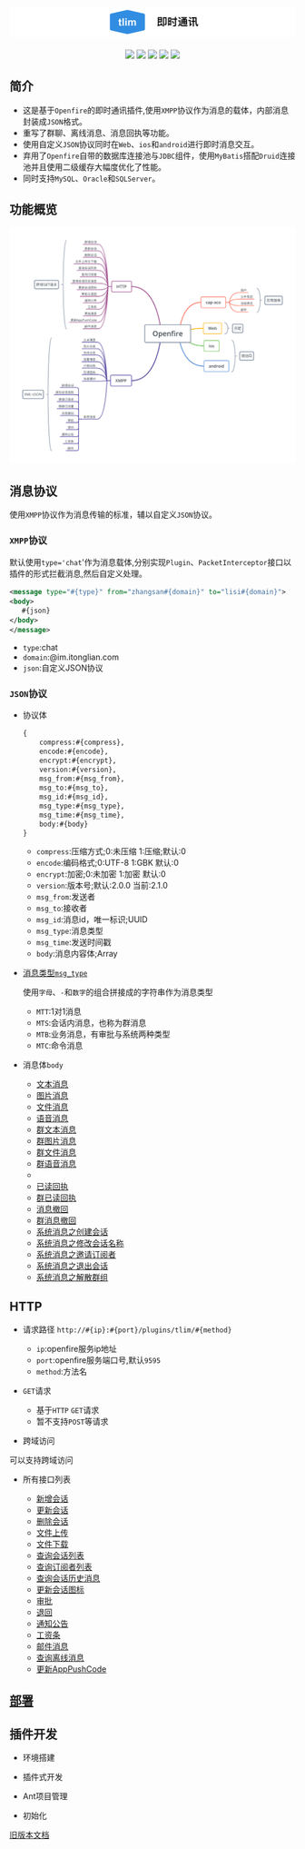 ![Alt text][symbol]
-------------------
<div align="center">

[![](https://img.shields.io/badge/doc-2.1.0-green.svg)](https://github.com/GepengCn/tlim/blob/dev/src/README.md)
[![](https://img.shields.io/badge/download-v1.1-blue.svg)](https://github.com/GepengCn/tlim/releases/download/V1.1/openfire_V_1_1.zip)
[![](https://img.shields.io/badge/msg-type-yellowgreen.svg)](https://github.com/GepengCn/tlim/blob/dev/src/MESSAGE_TYPE.md)
[![](https://img.shields.io/badge/doc-old-red.svg)](https://github.com/GepengCn/tlim/blob/master/README.md)
[![](https://img.shields.io/badge/demo-coolweb-lightgrey.svg)](http://coolweb.club)

</div>

## 简介


- 这是基于`Openfire`的即时通讯插件,使用`XMPP`协议作为消息的载体，内部消息封装成`JSON`格式。
- 重写了群聊、离线消息、消息回执等功能。
- 使用自定义`JSON`协议同时在`Web`、`ios`和`android`进行即时消息交互。
- 弃用了`Openfire`自带的数据库连接池与`JDBC`组件，使用`MyBatis`搭配`Druid`连接池并且使用二级缓存大幅度优化了性能。
- 同时支持`MySQL`、`Oracle`和`SQLServer`。

## 功能概览

![Alt text][openfire]


## 消息协议

使用`XMPP`协议作为消息传输的标准，辅以自定义`JSON`协议。

### `XMPP`协议

默认使用`type='chat`'作为消息载体,分别实现`Plugin`、`PacketInterceptor`接口以插件的形式拦截消息,然后自定义处理。

```xml
<message type="#{type}" from="zhangsan#{domain}" to="lisi#{domain}">
<body>
   #{json}
</body>
</message>

```

- `type`:chat
- `domain`:@im.itonglian.com
- `json`:自定义JSON协议

### `JSON`协议

- 协议体

    ```
    {
        compress:#{compress},
        encode:#{encode},
        encrypt:#{encrypt},
        version:#{version},
        msg_from:#{msg_from},
        msg_to:#{msg_to},
        msg_id:#{msg_id},
        msg_type:#{msg_type},
        msg_time:#{msg_time},
        body:#{body}
    }
    ```


    - `compress`:压缩方式;0:未压缩 1:压缩;默认:0
    - `encode`:编码格式;0:UTF-8 1:GBK 默认:0
    - `encrypt`:加密;0:未加密 1:加密 默认:0
    - `version`:版本号;默认:2.0.0 当前:2.1.0
    - `msg_from`:发送者
    - `msg_to`:接收者
    - `msg_id`:消息id，唯一标识;UUID
    - `msg_type`:消息类型
    - `msg_time`:发送时间戳
    - `body`:消息内容体;Array

- [消息类型`msg_type`][messageType]

    使用`字母`、`-`和`数字`的组合拼接成的字符串作为消息类型

    - `MTT`:1对1消息
    - `MTS`:会话内消息，也称为群消息
    - `MTB`:业务消息，有审批与系统两种类型
    - `MTC`:命令消息

 - 消息体`body`
    - [文本消息][MTT-000]
    - [图片消息][MTT-001]
    - [文件消息][MTT-002]
    - [语音消息][MTT-003]
    - [群文本消息][MTS-000]
    - [群图片消息][MTS-001]
    - [群文件消息][MTS-002]
    - [群语音消息][MTS-003]
    - <font color="#fff"><del>已收回执</del></font>
    - [已读回执][MTT-100]
    - [群已读回执][MTS-100]
    - [消息撤回][MTT-101]
    - [群消息撤回][MTS-101]
    - [系统消息之创建会话][MTS-105]
    - [系统消息之修改会话名称][MTS-102]
    - [系统消息之邀请订阅者][MTS-106]
    - [系统消息之退出会话][MTS-104]
    - [系统消息之解散群组][MTS-107]

## HTTP
- 请求路径
    `http://#{ip}:#{port}/plugins/tlim/#{method}`
    - `ip`:openfire服务ip地址
    - `port`:openfire服务端口号,默认`9595`
    - `method`:方法名

- `GET`请求

    - 基于`HTTP` `GET`请求
    - 暂不支持`POST`等请求

- 跨域访问

可以支持跨域访问


- 所有接口列表

    - [新增会话][SESSION_CREATE]
    - [更新会话][SESSION_MODIFY]
    - [删除会话][SESSION_DELETE]
    - [文件上传][FILE_UPLOAD]
    - [文件下载][FILE_DOWNLOAD]
    - [查询会话列表][FIND_SESSIONS]
    - [查询订阅者列表][FIND_SUBSCRIBERS_LIST]
    - [查询会话历史消息][FIND_SESSION_HISTORY]
    - [更新会话图标][UPDATE_SESSION_PIC]
    - [审批][APPROVAL]
    - [退回][SYSTEM_MESSAGE]
    - [通知公告][SYSTEM_MESSAGE]
    - [工资条][SYSTEM_MESSAGE]
    - [邮件消息][SYSTEM_MESSAGE]
    - [查询离线消息][GET_OFFLINE]
    - [更新AppPushCode][APP_PUSH_CODE]
   
## [部署][DEPLOY]



## 插件开发

- 环境搭建

- 插件式开发

- Ant项目管理

- 初始化



[旧版本文档][oldDoc]










[messageType]:https://github.com/GepengCn/tlim/blob/dev/src/MESSAGE_TYPE.md

[openfire]:https://github.com/GepengCn/tlim/blob/dev/images/openfire.png?raw=true

[symbol]:https://github.com/GepengCn/tlim/blob/dev/images/tlim.png?raw=true

[oldDoc]:https://github.com/GepengCn/tlim/blob/master/README.md

[MTT-000]:https://github.com/GepengCn/tlim/blob/dev/src/body/TEXT.md
[MTT-001]:https://github.com/GepengCn/tlim/blob/dev/src/body/PICTURE.md
[MTT-002]:https://github.com/GepengCn/tlim/blob/dev/src/body/FILE.md
[MTT-003]:https://github.com/GepengCn/tlim/blob/dev/src/body/VOICE.md

[MTS-000]:https://github.com/GepengCn/tlim/blob/dev/src/body/SESSION_TEXT.md
[MTS-001]:https://github.com/GepengCn/tlim/blob/dev/src/body/SESSION_PICTURE.md
[MTS-002]:https://github.com/GepengCn/tlim/blob/dev/src/body/SESSION_FILE.md
[MTS-003]:https://github.com/GepengCn/tlim/blob/dev/src/body/SESSION_VOICE.md

[MTT-100]:https://github.com/GepengCn/tlim/blob/dev/src/body/READ_BACK.md
[MTS-100]:https://github.com/GepengCn/tlim/blob/dev/src/body/SESSION_READ_BACK.md

[MTT-101]:https://github.com/GepengCn/tlim/blob/dev/src/body/REVOKE.md
[MTS-101]:https://github.com/GepengCn/tlim/blob/dev/src/body/SESSION_REVOKE.md

[MTS-105]:https://github.com/GepengCn/tlim/blob/dev/src/body/SESSION_CREATE.md
[MTS-102]:https://github.com/GepengCn/tlim/blob/dev/src/body/SESSION_NAME_UPDATE.md
[MTS-106]:https://github.com/GepengCn/tlim/blob/dev/src/body/SESSION_INVITE.md
[MTS-104]:https://github.com/GepengCn/tlim/blob/dev/src/body/SESSION_EXIT.md
[MTS-107]:https://github.com/GepengCn/tlim/blob/dev/src/body/SESSION_DISSOLVED.md
[SESSION_CREATE]:https://github.com/GepengCn/tlim/blob/dev/src/http/SESSION_CREATE.md
[SESSION_MODIFY]:https://github.com/GepengCn/tlim/blob/dev/src/http/SESSION_MODIFY.md
[SESSION_DELETE]:https://github.com/GepengCn/tlim/blob/dev/src/http/SESSION_DELETE.md
[FILE_UPLOAD]:https://github.com/GepengCn/tlim/blob/dev/src/http/FILE_UPLOAD.md
[FILE_DOWNLOAD]:https://github.com/GepengCn/tlim/blob/dev/src/http/FILE_DOWNLOAD.md
[FIND_SESSIONS]:https://github.com/GepengCn/tlim/blob/dev/src/http/FIND_SESSIONS.md
[FIND_SUBSCRIBERS_LIST]:https://github.com/GepengCn/tlim/blob/dev/src/http/FIND_SUBSCRIBERS_LIST.md
[FIND_SESSION_HISTORY]:https://github.com/GepengCn/tlim/blob/dev/src/http/FIND_SESSION_HISTORY.md
[UPDATE_SESSION_PIC]:https://github.com/GepengCn/tlim/blob/dev/src/http/UPDATE_SESSION_PIC.md
[APPROVAL]:https://github.com/GepengCn/tlim/blob/dev/src/http/APPROVAL.md
[SYSTEM_MESSAGE]:https://github.com/GepengCn/tlim/blob/dev/src/http/SYSTEM_MESSAGE.md
[GET_OFFLINE]:https://github.com/GepengCn/tlim/blob/dev/src/http/GET_OFFLINE.md
[APP_PUSH_CODE]:https://github.com/GepengCn/tlim/blob/dev/src/http/APP_PUSH_CODE.md
[DEPLOY]:https://github.com/GepengCn/tlim/blob/dev/src/CAP_DEPLOY.md